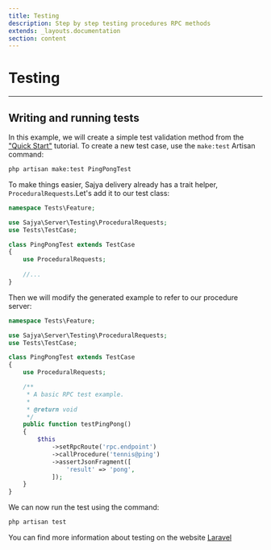```yaml
---
title: Testing
description: Step by step testing procedures RPC methods
extends: _layouts.documentation
section: content
---
```


# Testing

----

## Writing and running tests

In this example, we will create a simple test validation method from the ["Quick Start"](/docs/quickstart) tutorial. To create a new test case, use the `make:test` Artisan command:

```bash
php artisan make:test PingPongTest
```

To make things easier, Sajya delivery already has a trait helper, `ProceduralRequests`.Let's add it to our test class:

```php
namespace Tests\Feature;

use Sajya\Server\Testing\ProceduralRequests;
use Tests\TestCase;

class PingPongTest extends TestCase
{
    use ProceduralRequests;
    
    //...
}
```

Then we will modify the generated example to refer to our procedure server:

```php
namespace Tests\Feature;

use Sajya\Server\Testing\ProceduralRequests;
use Tests\TestCase;

class PingPongTest extends TestCase
{
    use ProceduralRequests;

    /**
     * A basic RPC test example.
     *
     * @return void
     */
    public function testPingPong()
    {
        $this
            ->setRpcRoute('rpc.endpoint')
            ->callProcedure('tennis@ping')
            ->assertJsonFragment([
                'result' => 'pong',
            ]);
    }
}
```

We can now run the test using the command:

```bash
php artisan test
```

You can find more information about testing on the website [Laravel](https://laravel.com/docs/testing)
